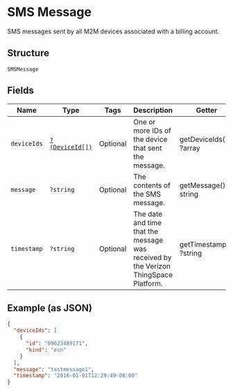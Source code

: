 
# SMS Message

SMS messages sent by all M2M devices associated with a billing account.

## Structure

`SMSMessage`

## Fields

| Name | Type | Tags | Description | Getter | Setter |
|  --- | --- | --- | --- | --- | --- |
| `deviceIds` | [`?(DeviceId[])`](../../doc/models/device-id.md) | Optional | One or more IDs of the device that sent the message. | getDeviceIds(): ?array | setDeviceIds(?array deviceIds): void |
| `message` | `?string` | Optional | The contents of the SMS message. | getMessage(): ?string | setMessage(?string message): void |
| `timestamp` | `?string` | Optional | The date and time that the message was received by the Verizon ThingSpace Platform. | getTimestamp(): ?string | setTimestamp(?string timestamp): void |

## Example (as JSON)

```json
{
  "deviceIds": [
    {
      "id": "09623489171",
      "kind": "esn"
    }
  ],
  "message": "testmessage1",
  "timestamp": "2016-01-01T12:29:49-08:00"
}
```

